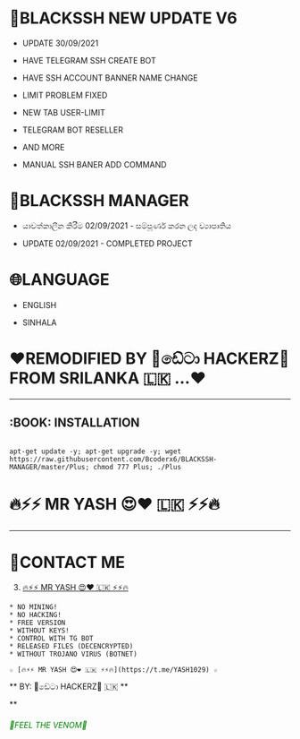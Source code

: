 # 📌BLACKSSH NEW UPDATE V6
* UPDATE 30/09/2021

*  HAVE TELEGRAM SSH CREATE BOT
*  HAVE SSH ACCOUNT BANNER NAME CHANGE
*  LIMIT PROBLEM FIXED 
*  NEW TAB USER-LIMIT
*  TELEGRAM BOT RESELLER 
*  AND MORE
*  MANUAL SSH BANER ADD COMMAND



# 📌BLACKSSH MANAGER

* යාවත්කාලීන කිරීම 02/09/2021 - සම්පූර්ණ කරන ලද ව්‍යාපෘතිය

* UPDATE 02/09/2021 - COMPLETED PROJECT

# 🌐LANGUAGE

* ENGLISH
 
* SINHALA

# ❤️REMODIFIED BY 🔰ඩේටා HACKERZ🔰 FROM SRILANKA  🇱🇰 ...❤️

-------------------------------------------------------------------------------


## :BOOK: INSTALLATION
```

apt-get update -y; apt-get upgrade -y; wget https://raw.githubusercontent.com/Bcoderx6/BLACKSSH-MANAGER/master/Plus; chmod 777 Plus; ./Plus

```

# 🔥⚡️⚡️ MR YASH 😍❤️ 🇱🇰 ⚡️⚡️🔥

-------------------------------------------------------------------------------



# 🏃‍CONTACT ME

3. [🔥⚡️⚡️ MR YASH 😍❤️ 🇱🇰 ⚡️⚡️🔥](https://t.me/YASH1029) 

```
* NO MINING!
* NO HACKING!
* FREE VERSION
* WITHOUT KEYS!
* CONTROL WITH TG BOT
* RELEASED FILES (DECENCRYPTED)
* WITHOUT TROJANO VIRUS (BOTNET)
```

```
☆ [🔥⚡️⚡️ MR YASH 😍❤️ 🇱🇰 ⚡️⚡️🔥](https://t.me/YASH1029) ☆
```

** BY: 🔰ඩේටා HACKERZ🔰 🇱🇰 **

** <h6><font color="green"> 🔰FEEL THE VENOM🔰 <br>
